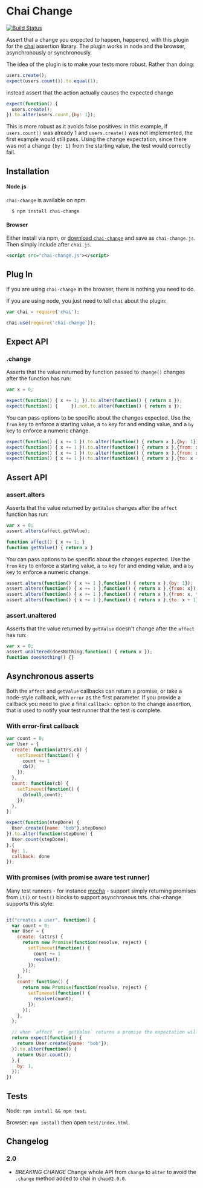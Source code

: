 # Chai Change

[![Build Status](https://travis-ci.org/chaijs/chai-change.svg?branch=master)](https://travis-ci.org/chaijs/chai-change)

Assert that a change you expected to happen, happened, with this plugin for the [chai](http://github.com/logicalparadox/chai) assertion library. The plugin works in node and the browser, asynchronously or synchronously.

The idea of the plugin is to make your tests more robust. Rather than doing:

```javascript
users.create();
expect(users.count()).to.equal(1);
```

instead assert that the action actually causes the expected change

```javascript
expect(function() {
  users.create();
}).to.alter(users.count,{by: 1});
```

This is more robust as it avoids false positives: in this example, if `users.count()` was already 1 and `users.create()` was not implemented, the first example would still pass. Using the change expectation, since there was not a change `{by: 1}` from the starting value, the test would correctly fail.

## Installation

#### Node.js

`chai-change` is available on npm.

      $ npm install chai-change

#### Browser

Either install via npm, or [download `chai-change`](src/plugin.js) and save as `chai-change.js`. Then simply include after `chai.js`.

```xml
<script src="chai-change.js"></script>
```

## Plug In

If you are using `chai-change` in the browser, there is nothing you need to do.

If you are using node, you just need to tell `chai` about the plugin:

```js
var chai = require('chai');

chai.use(require('chai-change'));
```

## Expect API

### .change

Asserts that the value returned by function passed to `change()` changes after the function has run:

```javascript
var x = 0;

expect(function() { x += 1; }).to.alter(function() { return x });
expect(function() {     }).not.to.alter(function() { return x });
```

You can pass options to be specific about the changes expected. Use the `from` key to enforce a starting value, a `to` key for and ending value, and a
`by` key to enforce a numeric change.

```javascript
expect(function() { x += 1 }).to.alter(function() { return x },{by: 1});
expect(function() { x += 1 }).to.alter(function() { return x },{from: x});
expect(function() { x += 1 }).to.alter(function() { return x },{from: x, to: x + 1});
expect(function() { x += 1 }).to.alter(function() { return x },{to: x + 1});
```

## Assert API

### assert.alters

Asserts that the value returned by `getValue`
changes after the `affect` function has run:
                                                                                       
```javascript
var x = 0;
assert.alters(affect,getValue);

function affect() { x += 1; }
function getValue() { return x }
```
                                                                                       
You can pass options to be specific about the changes expected. Use the `from` 
key to enforce a starting value, a `to` key for and ending value, and a
`by` key to enforce a numeric change.
                                                                                       
```javascript
assert.alters(function() { x += 1 },function() { return x },{by: 1});
assert.alters(function() { x += 1 },function() { return x },{from: x});
assert.alters(function() { x += 1 },function() { return x },{from: x, to: x + 1});
assert.alters(function() { x += 1 },function() { return x },{to: x + 1});
```

### assert.unaltered

Asserts that the value returned by `getValue`
doesn't change after the `affect` has run:
                                                          
```javascript
var x = 0;
assert.unaltered(doesNothing,function() { return x });
function doesNothing() {}
```

## Asynchronous asserts

Both the `affect` and `getValue` callbacks can return a promise, or take a node-style callback, with `error` as the first parameter. If you provide a callback you need to give a final `callback:` option to the change assertion, that is used to notify your test runner that the test is complete.

### With error-first callback

```javascript
var count = 0;
var User = {
  create: function(attrs,cb) {
    setTimeout(function() {
      count += 1
      cb();
    });
  },
  count: function(cb) {
    setTimeout(function() {
      cb(null,count);
    });
  },
};

expect(function(stepDone) {
  User.create({name: "bob"},stepDone)
}).to.alter(function(stepDone) {
  User.count(stepDone);
},{
  by: 1,
  callback: done
});
```

### With promises (with promise aware test runner)

Many test runners - for instance [mocha](https://github.com/mochajs/mocha) - support simply returning promises from `it()` or `test()` blocks to support asynchronous tsts. chai-change supports this style:

```javascript

it("creates a user", function() {
  var count = 0;
  var User = {
    create: (attrs) {
      return new Promise(function(resolve, reject) {
        setTimeout(function() {
          count += 1
          resolve();
        });
      });
    },
    count: function() {
      return new Promise(function(resolve, reject) {
        setTimeout(function() {
          resolve(count);
        });
      });
    },
  };

  // when `affect` or `getValue` returns a promise the expectation will return a promise as well
  return expect(function() {
    return User.create({name: "bob"});
  }).to.alter(function() {
    return User.count();
  },{
    by: 1,
  });
})
```

## Tests

Node: `npm install && npm test`.

Browser: `npm install` then open `test/index.html`.

## Changelog

### 2.0

- *BREAKING CHANGE* Change whole API from `change` to `alter` to avoid the `.change` method added to chai in `chai@2.0.0`.
